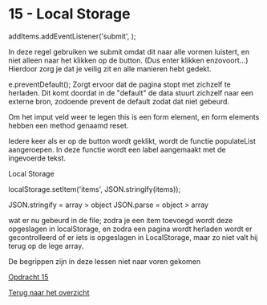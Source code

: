 # 15 - Local Storage

addItems.addEventListener('submit', );

In deze regel gebruiken we submit omdat dit naar alle vormen luistert, en niet alleen naar het klikken op de button. (Dus enter klikken enzovoort...)
Hierdoor zorg je dat je veilig zit en alle manieren hebt gedekt. 

e.preventDefault();
Zorgt ervoor dat de pagina stopt met zichzelf te herladen. Dit komt doordat in de "default" de data stuurt zichzelf naar een externe bron, zodoende prevent de default zodat dat niet gebeurd.

Om het imput veld weer te legen
this is een form element, en form elements hebben een method genaamd reset.  

Iedere keer als er op de button wordt geklikt, wordt de functie populateList aangeroepen. In deze functie wordt een label aangemaakt met de ingevoerde tekst. 

Local Storage

localStorage.setItem('items', JSON.stringify(items));

JSON.stringify = array > object
JSON.parse = object > array

wat er nu gebeurd in de file; zodra je een item toevoegd wordt deze opgeslagen in localStorage, en zodra een pagina wordt herladen wordt er gecontrolleerd of er iets is opgeslagen in LocalStorage, maar zo niet valt hij terug op de lege array. 

De begrippen zijn in deze lessen niet naar voren gekomen

[Opdracht 15](https://zeijls.github.io/SRPWesBos/15/index-START.html/) <br>

[Terug naar het overzicht](https://zeijls.github.io/SRPWesBos/)